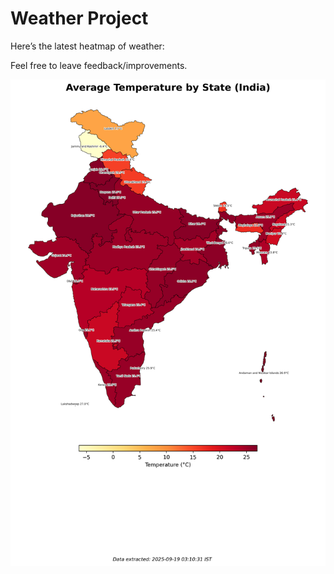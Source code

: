 # Weather Project

Here’s the latest heatmap of weather:

Feel free to leave feedback/improvements.

![India Heatmap](docs/assets/india_heatmap.png?v=CC7C51)
